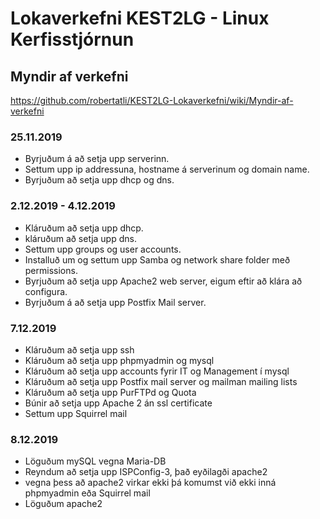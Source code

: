 # Lokaverkefni KEST2LG - Linux Kerfisstjórnun

## Myndir af verkefni
https://github.com/robertatli/KEST2LG-Lokaverkefni/wiki/Myndir-af-verkefni

### 25.11.2019
* Byrjuðum á að setja upp serverinn.
* Settum upp ip addressuna, hostname á serverinum og domain name.
* Byrjuðum að setja upp dhcp og dns.

### 2.12.2019 - 4.12.2019
* Kláruðum að setja upp dhcp.
* kláruðum að setja upp dns.
* Settum upp groups og user accounts.
* Installuð  um og settum upp Samba og network share folder með permissions.
* Byrjuðum að setja upp Apache2 web server, eigum eftir að klára að configura.
* Byrjuðum á að setja upp Postfix Mail server.

### 7.12.2019
* Kláruðum að setja upp ssh
* Kláruðum að setja upp phpmyadmin og mysql
* Kláruðum að setja upp accounts fyrir IT og Management í mysql
* Kláruðum að setja upp Postfix mail server og mailman mailing lists
* Kláruðum að setja upp PurFTPd og Quota
* Búnir að setja upp Apache 2 án ssl certificate
* Settum upp Squirrel mail

### 8.12.2019
* Löguðum mySQL vegna Maria-DB
* Reyndum að setja upp ISPConfig-3, það eyðilagði apache2
* vegna þess að apache2 virkar ekki þá komumst við ekki inná phpmyadmin eða Squirrel mail
* Löguðum apache2 

